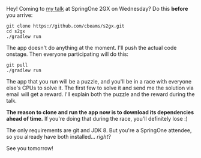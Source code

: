 Hey! Coming to [my talk](https://2014.event.springone2gx.com/schedule/sessions/the_revolution_will_not_be_centralized.html) at SpringOne 2GX on Wednesday? Do this **before** you arrive:

    git clone https://github.com/cbeams/s2gx.git
    cd s2gx
    ./gradlew run

The app doesn't do anything at the moment. I'll push the actual code onstage. Then everyone participating will do this:

    git pull
    ./gradlew run

The app that you run will be a puzzle, and you'll be in a race with everyone else's CPUs to solve it. The first few to solve it and send me the solution via email will get a reward. I'll explain both the puzzle and the reward during the talk. 

**The reason to clone and run the app now is to download its dependencies ahead of time.** If you're doing that during the race, you'll definitely lose :)

The only requirements are git and JDK 8. But you're a SpringOne attendee, so you already have both installed... _right_?

See you tomorrow!
